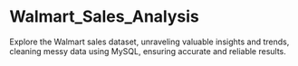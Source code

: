 # Walmart_Sales_Analysis
 Explore the Walmart sales dataset, unraveling valuable insights and trends, cleaning messy data using MySQL, ensuring accurate and reliable results.
